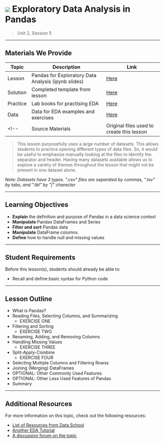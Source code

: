 # ![](https://ga-dash.s3.amazonaws.com/production/assets/logo-9f88ae6c9c3871690e33280fcf557f33.png) Exploratory Data Analysis in Pandas

> Unit 2, Session 5

---

## Materials We Provide

| Topic | Description | Link |
| --- | --- | --- |
| Lesson | Pandas for Exploratory Data Analysis (ipynb slides) | [Here](01-exploratory-data-analysis.ipynb) |
| Solution  | Completed template from lesson | [Here](01-exploratory-data-analysis-solution.ipynb) |
| Practice | Lab books for practising EDA | [Here](practice/)|
| Data | Data for EDA examples and exercises | [Here](data/)|
<!--| Source Materials | Original files used to create this lesson | -- |-->


> This lesson purposefully uses a large number of datasets. This allows students to practice opening different types of data files. So, it would be useful to emphasize manually looking at the files to identify the separator and header. Having many datasets available allows us to explore a variety of themes throughout the lesson that might not be present in one dataset alone.

*Note: Datasets have 3 types. ".csv" files are separated by commas, ".tsv" by tabs, and ".tbl" by "|" character*

---

## Learning Objectives

- **Explain** the definition and purpose of Pandas in a data science context
- **Manipulate** Pandas DataFrames and Series
- **Filter and sort** Pandas data
- **Manipulate** DataFrame columns
- **Define** how to handle null and missing values

---

## Student Requirements

Before this lesson(s), students should already be able to:

- Recall and define basic syntax for Python code

---


## Lesson Outline

- What is Pandas?
- Reading Files, Selecting Columns, and Summarizing
    - EXERCISE ONE
- Filtering and Sorting
    - EXERCISE TWO
- Renaming, Adding, and Removing Columns
- Handling Missing Values
    - EXERCISE THREE
- Split-Apply-Combine
    - EXERCISE FOUR
- Selecting Multiple Columns and Filtering Rowss
- Joining (Merging) DataFrames
- OPTIONAL: Other Commonly Used Features
- OPTIONAL: Other Less Used Features of Pandas
- Summary

---

## Additional Resources

For more information on this topic, check out the following resources:

- [List of Resources from Data School](http://www.dataschool.io/best-python-pandas-resources/)
- [Another EDA Tutorial](https://www.datacamp.com/community/tutorials/exploratory-data-analysis-python#gs.T3TSKbk)
- [A discussion forum on the topic](https://www.kaggle.com/general/12796)
